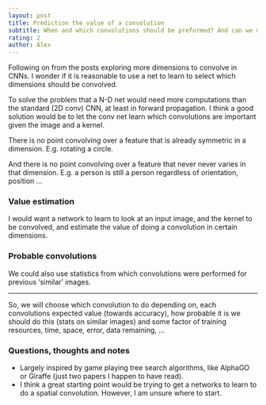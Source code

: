 ```yaml
---
layout: post
title: Prediction the value of a convolution
subtitle: When and which convolutions should be preformed? And can we make a net that learns to do a convolution?
rating: 2
author: Alex
---
```


Following on from the posts exploring more dimensions to convolve in CNNs. I wonder if it is reasonable to use a net to learn to select which dimensions should be convolved.

To solve the problem that a N-D net would need more computations than the standard (2D conv) CNN, at least in forward propagation. I think a good solution would be to let the conv net learn which convolutions are important given the image and a kernel.

There is no point convolving over a feature that is already symmetric in a dimension. E.g. rotating a circle.

And there is no point convolving over a feature that never never varies in that dimension. E.g. a person is still a person regardless of orientation, position …

### Value estimation

I would want a network to learn to look at an input image, and the kernel to be convolved, and estimate the value of doing a convolution in certain dimensions. 

### Probable convolutions

We could also use statistics from which convolutions were performed for previous ‘similar’ images.

*****

So, we will choose which convolution to do depending on, each convolutions expected value (towards accuracy), how probable it is we should do this (stats on similar images) and some factor of training resources, time, space, error, data remaining, ...


### Questions, thoughts and notes

* Largely inspired by game playing tree search algorithms, like AlphaGO or Giraffe (just two papers I happen to have read).
* I think a great starting point would be trying to get a networks to learn to do a spatial convolution. However, I am unsure where to start.